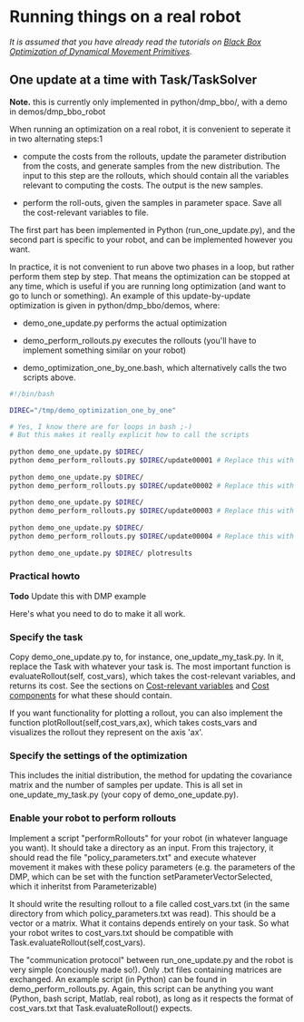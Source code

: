 Running things on a real robot
===============

*It is assumed that you have already read the tutorials on <a href="dmp_bbo.md">Black Box Optimization of Dynamical Movement Primitives</a>.* 


<a name="sec_bbo_one_update"></a>
## One update at a time with Task/TaskSolver

**Note.** this is currently only implemented in python/dmp_bbo/, with a demo in demos/dmp_bbo_robot

When running an optimization on a real robot, it is convenient to seperate it in two alternating steps:1

* compute the costs from the rollouts, update the parameter distribution from the costs, and generate samples from the new distribution. The input to this step are the rollouts, which should contain all the variables relevant to computing the costs. The output is the new samples. 

* perform the roll-outs, given the samples in parameter space. Save all the cost-relevant variables to file.


The first part has been implemented in Python (run_one_update.py), and the second part is specific to your robot, and can be implemented however you want.

In practice, it is not convenient to run above two phases in a loop, but rather perform them step by step. That means the optimization can be stopped at any time, which is useful if you are running long optimization (and want to go to lunch or something). An example of this update-by-update optimization is given in python/dmp_bbo/demos, where:

* demo_one_update.py performs the actual optimization

* demo_perform_rollouts.py executes the rollouts (you'll have to implement something similar on your robot)

* demo_optimization_one_by_one.bash, which alternatively calls the two scripts above.

```bash
#!/bin/bash

DIREC="/tmp/demo_optimization_one_by_one"

# Yes, I know there are for loops in bash ;-)
# But this makes it really explicit how to call the scripts
    
python demo_one_update.py $DIREC/
python demo_perform_rollouts.py $DIREC/update00001 # Replace this with your robot
    
python demo_one_update.py $DIREC/
python demo_perform_rollouts.py $DIREC/update00002 # Replace this with your robot
    
python demo_one_update.py $DIREC/
python demo_perform_rollouts.py $DIREC/update00003 # Replace this with your robot
    
python demo_one_update.py $DIREC/
python demo_perform_rollouts.py $DIREC/update00004 # Replace this with your robot
    
python demo_one_update.py $DIREC/ plotresults
```

<a name="sec_practical_howto"></a>
### Practical howto

**Todo** Update this with DMP example

Here's what you need to do to make it all work.
<a name="sec_specify_task"></a>
### Specify the task

Copy demo_one_update.py to, for instance, one_update_my_task.py. In it, replace the Task with whatever your task is. The most important function is evaluateRollout(self, cost_vars), which takes the cost-relevant variables, and returns its cost. See the sections on <a href="page_dmp_bbo.html#sec_cost_vars">Cost-relevant variables</a> and <a href="page_dmp_bbo.html#sec_cost_components">Cost components</a> for what these should contain.

If you want functionality for plotting a rollout, you can also implement the function plotRollout(self,cost_vars,ax), which takes costs_vars and visualizes the rollout they represent on the axis 'ax'.
<a name="sec_specify_settings"></a>
### Specify the settings of the optimization

This includes the initial distribution, the method for updating the covariance matrix and the number of samples per update. This is all set in one_update_my_task.py (your copy of demo_one_update.py).
<a name="sec_specify_robot"></a>
### Enable your robot to perform rollouts

Implement a script "performRollouts" for your robot (in whatever language you want). It should take a directory as an input. From this trajectory, it should read the file "policy_parameters.txt" and execute whatever movement it makes with these policy parameters (e.g. the parameters of the DMP, which can be set with the function setParameterVectorSelected, which it inheritst from Parameterizable)

It should write the resulting rollout to a file called cost_vars.txt (in the same directory from which policy_parameters.txt was read). This should be a vector or a matrix. What it contains depends entirely on your task. So what your robot writes to cost_vars.txt should be compatible with Task.evaluateRollout(self,cost_vars).

The "communication protocol" between run_one_update.py and the robot is very simple (conciously made so!). Only .txt files containing matrices are exchanged. An example script (in Python) can be found in demo_perform_rollouts.py. Again, this script can be anything you want (Python, bash script, Matlab, real robot), as long as it respects the format of cost_vars.txt that Task.evaluateRollout() expects. 

